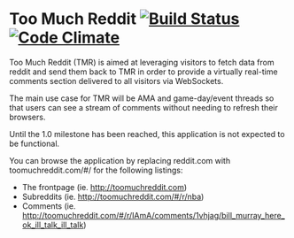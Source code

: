 # Too Much Reddit [![Build Status](https://travis-ci.org/achan/toomuchreddit.png?branch=master)](https://travis-ci.org/achan/toomuchreddit) [![Code Climate](https://codeclimate.com/github/achan/toomuchreddit.png)](https://codeclimate.com/github/achan/toomuchreddit)

Too Much Reddit (TMR) is aimed at leveraging visitors to fetch data from reddit
and send them back to TMR in order to provide a virtually real-time comments
section delivered to all visitors via WebSockets.

The main use case for TMR will be AMA and game-day/event threads so that users
can see a stream of comments without needing to refresh their browsers.

Until the 1.0 milestone has been reached, this application is not expected to
be functional.

You can browse the application by replacing reddit.com with
toomuchreddit.com/#/ for the following listings:

 - The frontpage (ie. http://toomuchreddit.com)
 - Subreddits (ie. http://toomuchreddit.com/#/r/nba)
 - Comments (ie. http://toomuchreddit.com/#/r/IAmA/comments/1vhjag/bill_murray_here_ok_ill_talk_ill_talk)
